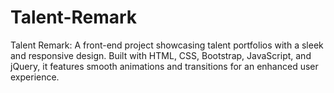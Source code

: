# Talent-Remark
Talent Remark: A front-end project showcasing talent portfolios with a sleek and responsive design. Built with HTML, CSS, Bootstrap, JavaScript, and jQuery, it features smooth animations and transitions for an enhanced user experience.
